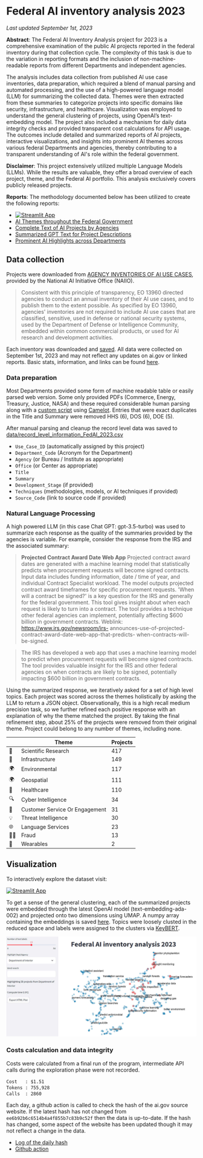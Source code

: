 # Federal AI inventory analysis 2023
_Last updated September 1st, 2023_

**Abstract**: The Federal AI Inventory Analysis project for 2023 is a comprehensive examination of the public AI projects reported in the federal inventory during that collection cycle. The complexity of this task is due to the variation in reporting formats and the inclusion of non-machine-readable reports from different Departments and independent agencies.

The analysis includes data collection from published AI use case inventories, data preparation, which required a blend of manual parsing and automated processing, and the use of a high-powered language model (LLM) for summarizing the collected data. Themes were then extracted from these summaries to categorize projects into specific domains like security, infrastructure, and healthcare. Visualization was employed to understand the general clustering of projects, using OpenAI’s text-embedding model. The project also included a mechanism for daily data integrity checks and provided transparent cost calculations for API usage. The outcomes include detailed and summarized reports of AI projects, interactive visualizations, and insights into prominent AI themes across various federal Departments and agencies, thereby contributing to a transparent understanding of AI's role within the federal government.

**Disclaimer**: This project extensively utilized multiple Language Models (LLMs). While the results are valuable, they offer a broad overview of each project, theme, and the Federal AI portfolio. This analysis exclusively covers publicly released projects.

**Reports**: The methodology documented below has been utilized to create the following reports:

+ [![Streamlit App](https://static.streamlit.io/badges/streamlit_badge_black_white.svg)](https://federal-ai-inventory-analysis-2023.streamlit.app/)
+ [AI Themes throughout the Federal Government](results/AI_themes.md)
+ [Complete Text of AI Projects by Agencies](results/AI_projects_full_text_by_Department.md)
+ [Summarized GPT Text for Project Descriptions](results/AI_projects_summary_text_by_Department.md)
+ [Prominent AI Highlights across Departments](results/AI_highlights_by_Department.md)


## Data collection

Projects were downloaded from [AGENCY INVENTORIES OF AI USE CASES](https://www.ai.gov/ai-use-case-inventories/), provided by the National AI Initiative Office (NAIIO).

> Consistent with this principle of transparency, EO 13960 directed agencies to conduct an annual inventory of their AI use cases, and to publish them to the extent possible. As specified by EO 13960, agencies' inventories are not required to include AI use cases that are classified, sensitive, used in defense or national security systems, used by the Department of Defense or Intelligence Community, embedded within common commercial products, or used for AI research and development activities.

Each inventory was downloaded and [saved](data/department_org_src).
All data were collected on September 1st, 2023 and may not reflect any updates on ai.gov or linked reports.
Basic stats, information, and links can be found [here](data/data_ingestion_statistics_AI_inv.csv).

### Data preparation

Most Departments provided some form of machine readable table or easily parsed web version. Some only provided PDFs (Commerce, Energy, Treasury, Justice, NASA) and these required considerable human parsing along with a [custom script](src/P0_parse_pdf2table.py) using [Camelot](https://github.com/camelot-dev/camelot). Entries that were exact duplicates in the Title and Summary were removed HHS (6), DOS (6), DOE (5).

After manual parsing and cleanup the record level data was saved to [data/record_level_information_FedAI_2023.csv](data/record_level_information_FedAI_2023.csv)

+ `Use_Case_ID` (automatically assigned by this project)
+ `Department_Code` (Acronym for the Department)
+ `Agency` (or Bureau / Institute as appropriate)
+ `Office` (or Center as appropriate)
+ `Title`
+ `Summary`
+ `Development_Stage` (if provided)
+ `Techniques` (methodologies, models, or AI techniques if provided)
+ `Source_Code` (link to source code if provided)

### Natural Language Processing

A high powered LLM (in this case Chat GPT: gpt-3.5-turbo) was used to summarize each response as the quality of the summaries provided by the agencies is variable. For example, consider the response from the IRS and the associated summary:

> **Projected Contract Award Date Web App** Projected contract award dates are generated with a machine learning  model that statistically predicts when procurement requests will become  signed contracts. Input data includes funding information, date / time of  year, and individual Contract Specialist workload. The model outputs  projected contract award timeframes for specific procurement requests.   'When will a contract be signed?' is a key question for the IRS and  generally for the federal government. This tool gives insight about when  each request is likely to turn into a contract. The tool provides a technique  other federal agencies can implement, potentially affecting $600 billion in  government contracts. Weblink: https://www.irs.gov/newsroom/irs- announces-use-of-projected-contract-award-date-web-app-that-predicts- when-contracts-will-be-signed.

> The IRS has developed a web app that uses a machine learning model to predict when procurement requests will become signed contracts. The tool provides valuable insight for the IRS and other federal agencies on when contracts are likely to be signed, potentially impacting $600 billion in government contracts.

Using the summarized response, we iteratively asked for a set of high level topics. Each project was scored across the themes holistically by asking the LLM to return a JSON object. Observationally, this is a high recall medium precision task, so we further refined each positive response with an explanation of why the theme matched the project. By taking the final refinement step, about 25% of the projects were removed from their original theme. Project could belong to any number of themes, including none.

|                  | Theme                             | Projects |
|------------------|----------------------------------|-------|
| 🔬               | Scientific Research              | 417   |
| 🔧               | Infrastructure                   | 149   |
| 🌍               | Environmental                    | 117   |
| 🌍               | Geospatial                       | 111   |
| 🏥               | Healthcare                       | 110   |
| 🔍               | Cyber Intelligence               | 34    |
| 🤝               | Customer Service Or Engagement  | 31    |
| 💡               | Threat Intelligence              | 30    |
| 🌐               | Language Services                | 23    |
| 🕵️‍♂️           | Fraud                            | 13    |
| 📱               | Wearables                        | 2     |

## Visualization

To interactively explore the dataset visit:

[![Streamlit App](https://static.streamlit.io/badges/streamlit_badge_black_white.svg)](https://federal-ai-inventory-analysis-2023.streamlit.app/)

To get a sense of the general clustering, each of the summarized projects were embedded through the latest OpenAI model (text-embedding-ada-002) and projected onto two dimensions using UMAP. A numpy array containing the embeddings is saved [here](data/GPT_embedding.npy). Topics were loosely clusted in the reduced space and labels were assigned to the clusters via [KeyBERT](https://github.com/MaartenGr/KeyBERT).

![Visualization of Federal AI Projects](results/streamlit_demo.jpg)

### Costs calculation and data integrity 

Costs were calculated from a final run of the program, intermediate API calls during the exploration phase were not recorded.

```
Cost   : $1.51
Tokens : 755,928
Calls  : 2860
```

Each day, a github action is called to check the hash of the ai.gov source website. If the latest hash has not changed from `ee6b92b6c6514b4a4f855b7c83b9c52f` then the data is up-to-date. If the hash has changed, some aspect of the website has been updated though it may not reflect a change in the data.

+ [Log of the daily hash](data/ai_gov_md5hash.csv)
+ [Github action](.github/workflows/md5_website_check.yml)
